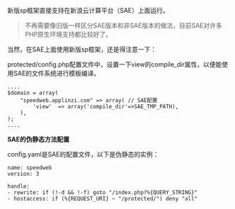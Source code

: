 新版sp框架直接支持在新浪云计算平台（SAE）上面运行。

> 不再需要像旧版一样区分SAE版本和非SAE版本的做法，目前SAE对许多PHP原生环境支持都比较好了。

当然，在SAE上面使用新版sp框架，还是得注意一下：

protected/config.php配置文件中，设置一下view的compile_dir属性，以便能使用SAE的文件系统进行模板编译。

    ....
    $domain = array(
        "speedweb.applinzi.com" => array( // SAE配置
            'view'  => array('compile_dir'=>SAE_TMP_PATH),
        ),
    );
    ....

**SAE的伪静态方法配置**

config.yaml是SAE的配置文件，以下是伪静态的实例：

    name: speedweb
    version: 3

    handle:
    - rewrite: if (!-d && !-f) goto "/index.php?%{QUERY_STRING}"
    - hostaccess: if (%{REQUEST_URI} ~ "/protected/") deny "all"
